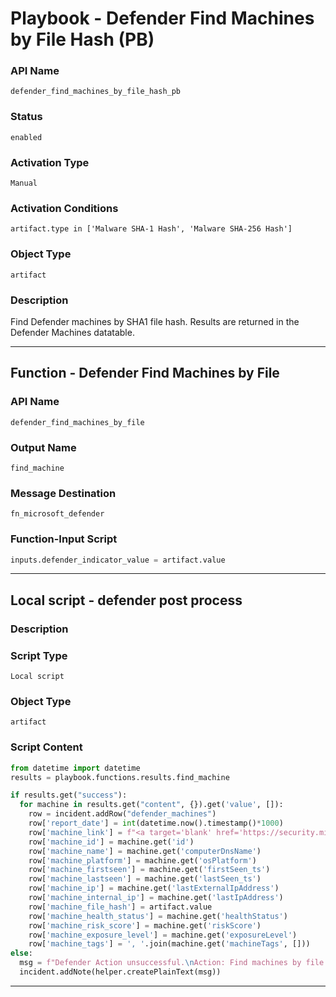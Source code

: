 <!--
    DO NOT MANUALLY EDIT THIS FILE
    THIS FILE IS AUTOMATICALLY GENERATED WITH resilient-sdk codegen
    Generated with resilient-sdk v51.0.2.0.974
-->

# Playbook - Defender Find Machines by File Hash (PB)

### API Name
`defender_find_machines_by_file_hash_pb`

### Status
`enabled`

### Activation Type
`Manual`

### Activation Conditions
`artifact.type in ['Malware SHA-1 Hash', 'Malware SHA-256 Hash']`

### Object Type
`artifact`

### Description
Find Defender machines by SHA1 file hash. Results are returned in the Defender Machines datatable.


---
## Function - Defender Find Machines by File

### API Name
`defender_find_machines_by_file`

### Output Name
`find_machine`

### Message Destination
`fn_microsoft_defender`

### Function-Input Script
```python
inputs.defender_indicator_value = artifact.value
```

---

## Local script - defender post process

### Description


### Script Type
`Local script`

### Object Type
`artifact`

### Script Content
```python
from datetime import datetime
results = playbook.functions.results.find_machine

if results.get("success"):
  for machine in results.get("content", {}).get('value', []):
    row = incident.addRow("defender_machines")
    row['report_date'] = int(datetime.now().timestamp()*1000)
    row['machine_link'] = f"<a target='blank' href='https://security.microsoft.com/machines/{machine.get('mdatpDeviceId')}/overview'>Machine</a>"
    row['machine_id'] = machine.get('id')
    row['machine_name'] = machine.get('computerDnsName')
    row['machine_platform'] = machine.get('osPlatform')
    row['machine_firstseen'] = machine.get('firstSeen_ts')
    row['machine_lastseen'] = machine.get('lastSeen_ts')
    row['machine_ip'] = machine.get('lastExternalIpAddress')
    row['machine_internal_ip'] = machine.get('lastIpAddress')
    row['machine_file_hash'] = artifact.value
    row['machine_health_status'] = machine.get('healthStatus')
    row['machine_risk_score'] = machine.get('riskScore')
    row['machine_exposure_level'] = machine.get('exposureLevel')
    row['machine_tags'] = ', '.join(machine.get('machineTags', []))
else:
  msg = f"Defender Action unsuccessful.\nAction: Find machines by file hash\nReason: {results.get('reason')}"
  incident.addNote(helper.createPlainText(msg))
```

---

